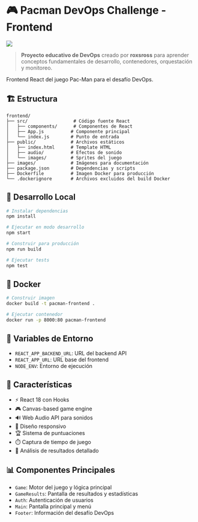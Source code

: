 # 🎮 Pacman DevOps Challenge - Frontend

![](https://media.licdn.com/dms/image/v2/D4D16AQF4ND-cC_uxZg/profile-displaybackgroundimage-shrink_350_1400/profile-displaybackgroundimage-shrink_350_1400/0/1731367727725?e=1753920000&v=beta&t=80SZ4IOx4V_VDcCBli7aFjYuMhzMos9SRFq8GnV8zc4)

> **Proyecto educativo de DevOps** creado por **roxsross** para aprender conceptos fundamentales de desarrollo, contenedores, orquestación y monitoreo.

Frontend React del juego Pac-Man para el desafío DevOps.

## 🏗️ Estructura

```
frontend/
├── src/                 # Código fuente React
│   ├── components/      # Componentes de React
│   ├── App.js          # Componente principal
│   └── index.js        # Punto de entrada
├── public/             # Archivos estáticos
│   ├── index.html      # Template HTML
│   ├── audio/          # Efectos de sonido
│   └── images/         # Sprites del juego
├── images/             # Imágenes para documentación
├── package.json        # Dependencias y scripts
├── Dockerfile          # Imagen Docker para producción
└── .dockerignore       # Archivos excluidos del build Docker
```

## 🚀 Desarrollo Local

```bash
# Instalar dependencias
npm install

# Ejecutar en modo desarrollo
npm start

# Construir para producción
npm run build

# Ejecutar tests
npm test
```

## 🐳 Docker

```bash
# Construir imagen
docker build -t pacman-frontend .

# Ejecutar contenedor
docker run -p 8000:80 pacman-frontend
```

## 🔧 Variables de Entorno

- `REACT_APP_BACKEND_URL`: URL del backend API
- `REACT_APP_URL`: URL base del frontend
- `NODE_ENV`: Entorno de ejecución

## 🎨 Características

- ⚡ React 18 con Hooks
- 🎮 Canvas-based game engine
- 🔊 Web Audio API para sonidos
- 📱 Diseño responsivo
- 🏆 Sistema de puntuaciones
- ⏱️ Captura de tiempo de juego
- 🎯 Análisis de resultados detallado

## 📊 Componentes Principales

- `Game`: Motor del juego y lógica principal
- `GameResults`: Pantalla de resultados y estadísticas
- `Auth`: Autenticación de usuarios
- `Main`: Pantalla principal y menú
- `Footer`: Información del desafío DevOps
